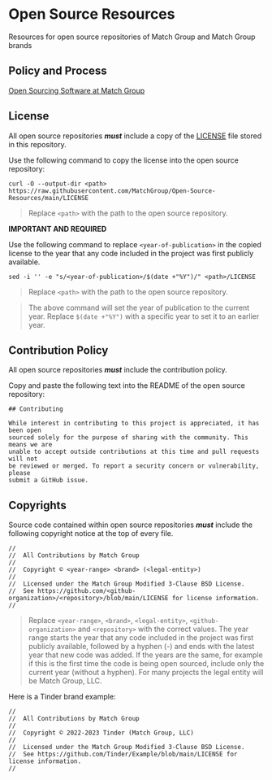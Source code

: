 # Open Source Resources

Resources for open source repositories of Match Group and Match Group brands

## Policy and Process

[Open Sourcing Software at Match Group](https://docs.google.com/document/d/1SGufE9zGKetwrnrRLLjr8P4jBs3uyq4kl44Ay2LEwsM)

## License

All open source repositories ***must*** include a copy of the [LICENSE](https://github.com/MatchGroup/Open-Source-Resources/blob/main/LICENSE) file stored in this repository.

Use the following command to copy the license into the open source repository:

```
curl -O --output-dir <path> https://raw.githubusercontent.com/MatchGroup/Open-Source-Resources/main/LICENSE
```

> Replace `<path>` with the path to the open source repository.

__IMPORTANT AND REQUIRED__

Use the following command to replace `<year-of-publication>` in the copied license to the year that any code included in the project was first publicly available.

```
sed -i '' -e "s/<year-of-publication>/$(date +"%Y")/" <path>/LICENSE
```

> Replace `<path>` with the path to the open source repository.

> The above command will set the year of publication to the current year. Replace `$(date +"%Y")` with a specific year to set it to an earlier year.

## Contribution Policy

All open source repositories ***must*** include the contribution policy.

Copy and paste the following text into the README of the open source repository:

```
## Contributing

While interest in contributing to this project is appreciated, it has been open 
sourced solely for the purpose of sharing with the community. This means we are 
unable to accept outside contributions at this time and pull requests will not 
be reviewed or merged. To report a security concern or vulnerability, please 
submit a GitHub issue.
```

## Copyrights

Source code contained within open source repositories ***must*** include the following copyright notice at the top of every file.

```
//
//  All Contributions by Match Group
//
//  Copyright © <year-range> <brand> (<legal-entity>)
//
//  Licensed under the Match Group Modified 3-Clause BSD License.
//  See https://github.com/<github-organization>/<repository>/blob/main/LICENSE for license information.
//
```

> Replace `<year-range>`, `<brand>`, `<legal-entity>`, `<github-organization>` and `<repository>` with the correct values. The year range starts the year that any code included in the project was first publicly available, followed by a hyphen (-) and ends with the latest year that new code was added. If the years are the same, for example if this is the first time the code is being open sourced, include only the current year (without a hyphen). For many projects the legal entity will be Match Group, LLC.

Here is a Tinder brand example:

```
//
//  All Contributions by Match Group
//
//  Copyright © 2022-2023 Tinder (Match Group, LLC)
//
//  Licensed under the Match Group Modified 3-Clause BSD License.
//  See https://github.com/Tinder/Example/blob/main/LICENSE for license information.
//
```
